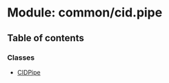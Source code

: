# Module: common/cid.pipe

## Table of contents

### Classes

- [CIDPipe](../classes/common_cid_pipe.CIDPipe.md)
